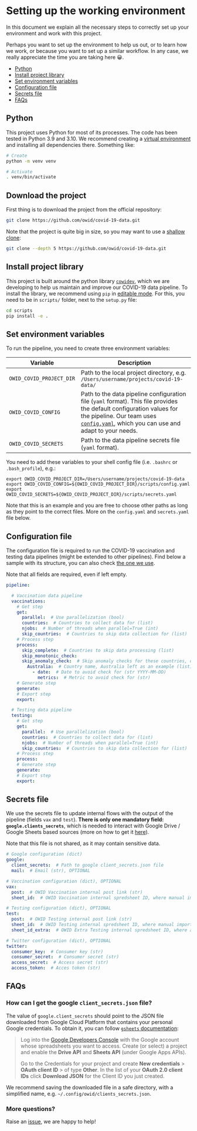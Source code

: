# Setting up the working environment
In this document we explain all the necessary steps to correctly set up your environment and work with this project. 

Perhaps you want to set up the environment to help us out, or to learn how we work, or because you want to set up a
similar workflow. In any case, we really appreciate the time you are taking here 😀.

- [Python](#python)
- [Install project library](#install-project-library)
- [Set environment variables](#set-environment-variables)
- [Configuration file](#configuration-file)
- [Secrets file](#secrets-file)
- [FAQs](#FAQs)

## Python
This project uses Python for most of its processes. The code has been tested in Python 3.9 and 3.10. We recommend
creating a [virtual environment](https://docs.python.org/3/library/venv.html) and installing all dependencies there.
Something like:

```bash
# Create
python -m venv venv

# Activate
. venv/bin/activate
```
## Download the project
First thing is to download the project from the official repository:

```bash
git clone https://github.com/owid/covid-19-data.git
```

Note that the project is quite big in size, so you may want to use a [shallow clone](https://git-scm.com/docs/git-clone>):

```bash
git clone --depth 5 https://github.com/owid/covid-19-data.git
```

## Install project library
This project is built around the python library [`cowidev`](../src/cowidev/), which we are developing to help us
maintain and improve our COVID-19 data pipeline. To install the library, we recommend using `pip` in [editable mode](https://pip.pypa.io/en/stable/cli/pip_install/#editable-installs). For this, you need to be in `scripts/` folder, next to the `setup.py` file:

```bash
cd scripts
pip install -e .
```

## Set environment variables
To run the pipeline, you need to create three environment variables: 

| Variable | Description |
|----------|-------------|
| `OWID_COVID_PROJECT_DIR`        | Path to the local project directory, e.g. `/Users/username/projects/covid-19-data/`           |
| `OWID_COVID_CONFIG`        | Path to the data pipeline configuration file (`yaml` format). This file provides the default configuration values for the pipeline. Our team uses [`config.yaml`](../config.yaml), which you can use and adapt to your needs.          |
| `OWID_COVID_SECRETS`        | Path to the data pipeline secrets file (`yaml` format).           |

You need to add these variables to your shell config file (i.e. `.bashrc` or `.bash_profile`), e.g.:

```
export OWID_COVID_PROJECT_DIR=/Users/username/projects/covid-19-data
export OWID_COVID_CONFIG=${OWID_COVID_PROJECT_DIR}/scripts/config.yaml
export OWID_COVID_SECRETS=${OWID_COVID_PROJECT_DIR}/scripts/secrets.yaml
```

Note that this is an example and you are free to choose other paths as long as they point to the correct files. More on
the `config.yaml` and `secrets.yaml` file below.

## Configuration file
The configuration file is required to run the COVID-19 vaccination and testing data pipelines (might be
extended to other pipelines). Find below a sample with its structure, you can also check [the one we use](https://github.com/owid/covid-19-data/blob/master/scripts/config_new.yaml). 

Note that all fields are required, even if left empty.

```yaml
pipeline:

  # Vaccination data pipeline
  vaccinations:
    # Get step
    get:
      parallel:  # Use parallelization (bool)
      countries:  # Countries to collect data for (list)
      njobs:  # Number of threads when parallel=True (int)
      skip_countries:  # Countries to skip data collection for (list)
    # Process step
    process:
      skip_complete:  # Countries to skip data processing (list)
      skip_monotonic_check:
      skip_anomaly_check:  # Skip anomaly checks for these countries, dates and metrics (dict)
        Australia:  # Country name, Australia left as an example (list)
          - date:  # Date to avoid check for (str YYYY-MM-DD)
            metrics:  # Metric to avoid check for (str)
    # Generate step
    generate:
    # Export step
    export:

  # Testing data pipeline
  testing:
    # Get step
    get:
      parallel:  # Use parallelization (bool)
      countries:  # Countries to collect data for (list)
      njobs:  # Number of threads when parallel=True (int)
      skip_countries:  # Countries to skip data collection for (list)
    # Process step
    process:
    # Generate step
    generate:
    # Export step
    export:
```

## Secrets file
We use the secrets file to update internal flows with the output of the pipeline (fields `vax` and `test`). **There is only one mandatory field: `google.clients_secrets`**, which is needed to interact with Google Drive / Google Sheets based sources (more on how to get it [here](#how-can-i-get-the-google-client-secrets-json-file)).

Note that this file is not shared, as it may contain sensitive data.

```yaml
# Google configuration (dict)
google:
  client_secrets:  # Path to google client_secrets.json file
  mail:  # Email (str), OPTIONAL

# Vaccination configuration (dict), OPTIONAL
vax:
  post:  # OWID Vaccination internal post link (str)
  sheet_id:  # OWID Vaccination internal spredsheet ID, where manual imports happen (str)

# Testing configuration (dict), OPTIONAL
test:
  post:  # OWID Testing internal post link (str)
  sheet_id:  # OWID Testing internal spredsheet ID, where manual imports happen (str)
  sheet_id_extra:  # OWID Extra Testing internal spredsheet ID, where attempted countries are listed (str)

# Twitter configuration (dict), OPTIONAL
twitter:
  consumer_key:  # Consumer key (str)
  consumer_secret:  # Consumer secret (str)
  access_secret:  # Access secret (str)
  access_token:  # Acces token (str)
```


## FAQs
### How can I get the google `client_secrets.json` file?
The value of `google.client_secrets` should point to the JSON file downloaded from Google Cloud Platform that contains
your personal Google credentials. To obtain it, you can follow [`gsheets` documentation](https://gsheets.readthedocs.io/en/stable/#quickstart):

> Log into the [Google Developers Console](https://console.developers.google.com/) with the Google account whose
> spreadsheets you want to access. Create (or select) a project and enable the **Drive API** and **Sheets API** (under
> Google Apps APIs).
>
> Go to the Credentials for your project and create **New credentials** > **OAuth client ID** > of type **Other**. In
> the list of your **OAuth 2.0 client IDs** click **Download JSON** for the Client ID you just created.

We recommend saving the downloaded file in a safe directory, with a simplified name, e.g.
`~/.config/owid/clients_secrets.json`.

### More questions?
Raise an [issue](https://github.com/owid/covid-19-data/issues), we are happy to help!